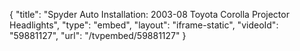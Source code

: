 {
    "title": "Spyder Auto Installation: 2003-08 Toyota Corolla Projector Headlights",
    "type": "embed",
    "layout": "iframe-static",
    "videoId": "59881127",
    "url": "\/tvpembed\/59881127"
}
